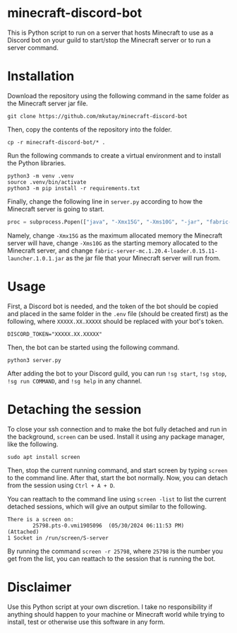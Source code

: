 # minecraft-discord-bot

This is Python script to run on a server that hosts Minecraft to use as a Discord bot on your guild to start/stop the Minecraft server or to run a server command.

# Installation

Download the repository using the following command in the same folder as the Minecraft server jar file.
```
git clone https://github.com/mkutay/minecraft-discord-bot
```
Then, copy the contents of the repository into the folder.
```
cp -r minecraft-discord-bot/* .
```
Run the following commands to create a virtual environment and to install the Python libraries.
```
python3 -m venv .venv
source .venv/bin/activate
python3 -m pip install -r requirements.txt
```
Finally, change the following line in `server.py` according to how the Minecraft server is going to start.
```py
proc = subprocess.Popen(["java", "-Xmx15G", "-Xms10G", "-jar", "fabric-server-mc.1.20.4-loader.0.15.11-launcher.1.0.1.jar", "nogui"], stdin=subprocess.PIPE, stdout=subprocess.PIPE, stderr=subprocess.PIPE)
```
Namely, change `-Xmx15G` as the maximum allocated memory the Minecraft server will have, change `-Xms10G` as the starting memory allocated to the Minecraft server, and change `fabric-server-mc.1.20.4-loader.0.15.11-launcher.1.0.1.jar` as the jar file that your Minecraft server will run from.

# Usage

First, a Discord bot is needed, and the token of the bot should be copied and placed in the same folder in the `.env` file (should be created first) as the following, where `XXXXX.XX.XXXXX` should be replaced with your bot's token.
```env
DISCORD_TOKEN="XXXXX.XX.XXXXX"
```
Then, the bot can be started using the following command.
```
python3 server.py
```
After adding the bot to your Discord guild, you can run `!sg start`, `!sg stop`, `!sg run COMMAND`, and `!sg help` in any channel.

# Detaching the session

To close your ssh connection and to make the bot fully detached and run in the background, `screen` can be used. Install it using any package manager, like the following.
```
sudo apt install screen
```
Then, stop the current running command, and start screen by typing `screen` to the command line. After that, start the bot normally. Now, you can detach from the session using `Ctrl + A + D`.

You can reattach to the command line using `screen -list` to list the current detached sessions, which will give an output similar to the following.
```
There is a screen on:
        25798.pts-0.vmi1905096  (05/30/2024 06:11:53 PM)        (Attached)
1 Socket in /run/screen/S-server
```
By running the command `screen -r 25798`, where `25798` is the number you get from the list, you can reattach to the session that is running the bot.

# Disclaimer

Use this Python script at your own discretion. I take no responsibility if anything should happen to your machine or Minecraft world while trying to install, test or otherwise use this software in any form.
